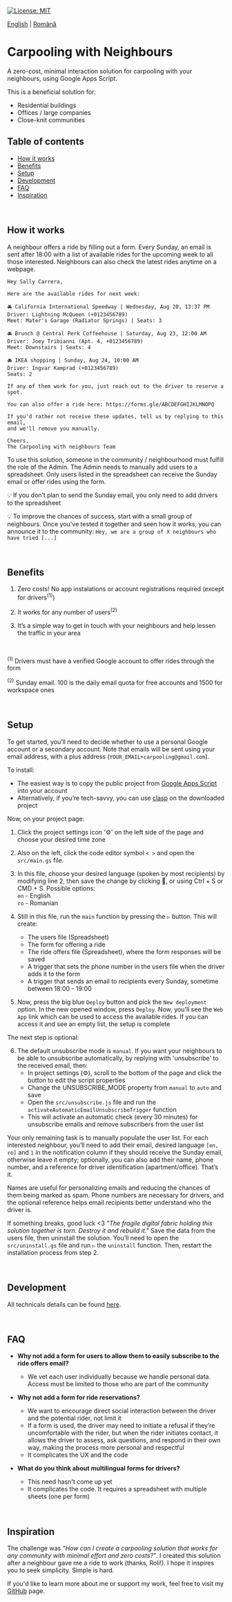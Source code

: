 [![License: MIT](https://img.shields.io/badge/License-MIT-yellow.svg)](https://opensource.org/licenses/MIT)

[English](./README.md) | [Română](./README.ro.md)

# Carpooling with Neighbours

A zero-cost, minimal interaction solution for carpooling with your neighbours, using Google Apps Script.

This is a beneficial solution for:
* Residential buildings
* Offices / large companies
* Close-knit communities

## Table of contents

* [How it works](#how-it-works)
* [Benefits](#benefits)
* [Setup](#setup)
* [Development](#development)
* [FAQ](#faq)
* [Inspiration](#inspiration)

<br/>

## How it works

A neighbour offers a ride by filling out a form. Every Sunday, an email is sent after 18:00 with a list of available rides for the upcoming week to all those interested. Neighbours can also check the latest rides anytime on a webpage.

```
Hey Sally Carrera,

Here are the available rides for next week:

🚘 California International Speedway | Wednesday, Aug 20, 13:37 PM
Driver: Lightning McQueen (+0123456789)
Meet: Mater's Garage (Radiator Springs) | Seats: 3

🚘 Brunch @ Central Perk Coffeehouse | Saturday, Aug 23, 12:00 AM
Driver: Joey Tribianni (Apt. 4, +0123456789)
Meet: Downstairs | Seats: 4

🚘 IKEA shopping | Sunday, Aug 24, 10:00 AM
Driver: Ingvar Kamprad (+0123456789)
Seats: 2

If any of them work for you, just reach out to the driver to reserve a spot.

You can also offer a ride here: https://forms.gle/ABCDEFGHIJKLMNOPQ

If you'd rather not receive these updates, tell us by replying to this email, 
and we'll remove you manually.

Cheers,
The Carpooling with neighbours Team
```

To use this solution, someone in the community / neighbourhood must fulfill the role of the Admin. The Admin needs to manually add users to a spreadsheet. Only users listed in the spreadsheet can receive the Sunday email or offer rides using the form.

💡 If you don’t plan to send the Sunday email, you only need to add drivers to the spreadsheet

💡 To improve the chances of success, start with a small group of neighbours. Once you've tested it together and seen how it works, you can announce it to the community: `Hey, we are a group of X neighbours who have tried [...]`

<br/>

## Benefits

1. Zero costs! No app instalations or account registrations required (except for drivers<sup>(1)</sup>)

2. It works for any number of users<sup>(2)</sup>

3. It’s a simple way to get in touch with your neighbours and help lessen the traffic in your area

<br/>

<sup>(1)</sup> Drivers must have a verified Google account to offer rides through the form

<sup>(2)</sup> Sunday email. 100 is the daily email quota for free accounts and 1500 for workspace ones

<br/>

## Setup

To get started, you’ll need to decide whether to use a personal Google account or a secondary account. Note that emails will be sent using your email address, with a plus address (`YOUR_EMAIL+carpooling@gmail.com`).

To install:
* The easiest way is to copy the public project from [Google Apps Script](https://script.google.com/home) into your account
* Alternatively, if you’re tech-savvy, you can use [clasp](https://github.com/google/clasp) on the downloaded project

Now, on your project page:  

1. Click the project settings icon '⚙️' on the left side of the page and choose your desired time zone

2. Also on the left, click the code editor symbol `< >` and open the `src/main.gs` file.

3. In this file, choose your desired language (spoken by most recipients) by modifying line 2, then save the change by clicking 💾, or using Ctrl + S or CMD + S. Possible options: <br/>
   `en` - English <br/>
   `ro` - Romanian

4. Still in this file, run the `main` function by pressing the `▷` button. This will create:  
   * The users file (Spreadsheet)  
   * The form for offering a ride
   * The ride offers file (Spreadsheet), where the form responses will be saved  
   * A trigger that sets the phone number in the users file when the driver adds it to the form  
   * A trigger that sends an email to recipients every Sunday, sometime between 18:00 - 19:00  

5. Now, press the big blue `Deploy` button and pick the `New deployment` option. In the new opened window, press `Deploy`. Now, you'll see the `Web App` link which can be used to access the available rides. If you can access it and see an empty list, the setup is complete

The next step is optional:

6. The default unsubscribe mode is `manual`. If you want your neighbours to be able to unsubscribe automatically, by replying with 'unsubscribe' to the received email, then:  
   * In project settings (⚙️), scroll to the bottom of the page and click the button to edit the script properties
   * Change the UNSUBSCRIBE_MODE property from `manual` to `auto` and save
   * Open the `src/unsubscribe.js` file and run the `activateAutomaticEmailUnsubscribeTrigger` function
   * This will activate an automatic check (every 30 minutes) for unsubscribe emails and remove subscribers from the user list

Your only remaining task is to manually populate the user list. For each interested neighbour, you’ll need to add their email, desired language `[en, ro]` and `1` in the notification column if they should receive the Sunday email, otherwise leave it empty; optionally, you can also add their name, phone number, and a reference for driver identification (apartment/office). That’s it. 

Names are useful for personalizing emails and reducing the chances of them being marked as spam. Phone numbers are necessary for drivers, and the optional reference helps email recipients better understand who the driver is.  

If something breaks, good luck <3 *"The fragile digital fabric holding this solution together is torn. Destroy it and rebuild it."* Save the data from the users file, then uninstall the solution. You’ll need to open the `src/uninstall.gs` file and run `▷` the `uninstall` function. Then, restart the installation process from step 2.  

<br/>

## Development

All technicals details can be found [here](./docs/TECHNICAL.md).

<br/>

## FAQ

* **Why not add a form for users to allow them to easily subscribe to the ride offers email?** <br/>
  * We vet each user individually because we handle personal data. Access must be limited to those who are part of the community

* **Why not add a form for ride reservations?**
  * We want to encourage direct social interaction between the driver and the potential rider, not limit it
  * If a form is used, the driver may need to initiate a refusal if they’re uncomfortable with the rider, but when the rider initiates contact, it allows the driver to assess, ask questions, and respond in their own way, making the process more personal and respectful
  * It complicates the UX and the code

* **What do you think about multilingual forms for drivers?**
  * This need hasn't come up yet
  * It complicates the code. It requires a spreadsheet with multiple sheets (one per form)

<br/>

## Inspiration

The challenge was *"How can I create a carpooling solution that works for any community with minimal effort and zero costs?"*. I created this solution after a neighbour gave me a ride to work (thanks, Roli!). I hope it inspires you to seek simplicity. Simple is hard.

If you'd like to learn more about me or support my work, feel free to visit my [GitHub](https://github.com/sponsors/manufacturist) page.
